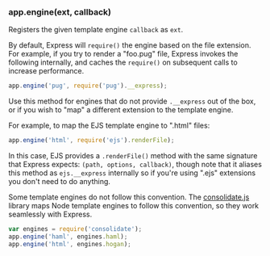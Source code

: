 <h3 id='app.engine'>app.engine(ext, callback)<span class="avaibility"></span> <span class="deprecated"></span></h3>

Registers the given template engine `callback` as `ext`.

By default, Express will `require()` the engine based on the file extension.
For example, if you try to render a "foo.pug" file, Express invokes the
following internally, and caches the `require()` on subsequent calls to increase
performance.

```js
app.engine('pug', require('pug').__express);
```

Use this method for engines that do not provide `.__express` out of the box,
or if you wish to "map" a different extension to the template engine.

For example, to map the EJS template engine to ".html" files:

```js
app.engine('html', require('ejs').renderFile);
```

In this case, EJS provides a `.renderFile()` method with
the same signature that Express expects: `(path, options, callback)`,
though note that it aliases this method as `ejs.__express` internally
so if you're using ".ejs" extensions you don't need to do anything.

Some template engines do not follow this convention.  The
[consolidate.js](https://github.com/tj/consolidate.js) library maps Node template engines to follow this convention,
so they work seamlessly with Express.

```js
var engines = require('consolidate');
app.engine('haml', engines.haml);
app.engine('html', engines.hogan);
```
